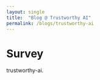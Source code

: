 ```yaml
---
layout: single
title:  "Blog @ Trustworthy AI"
permalink: /blogs/trustworthy-ai
---
```


# Survey


trustworthy-ai.<br>
